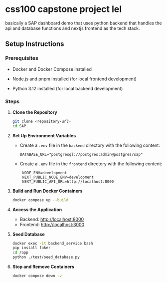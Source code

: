 # css100 capstone project lel

basically a SAP dashboard demo that uses python backend that handles the api and database functions and nextjs frontend as the tech stack.

## Setup Instructions

### Prerequisites

- Docker and Docker Compose installed

- Node.js and pnpm installed (for local frontend development)

- Python 3.12 installed (for local backend development)

### Steps

1. **Clone the Repository**

   ```bash
   git clone <repository-url>
   cd SAP
   ```

2. **Set Up Environment Variables**

   - Create a `.env` file in the `backend` directory with the following content:

     ```env
     DATABASE_URL="postgresql://postgres:admin@postgres/sap"
     ```

   - Create a `.env` file in the `frontend` directory with the following content:

     ```env
      NODE_ENV=development
      NEXT_PUBLIC_NODE_ENV=development
      NEXT_PUBLIC_API_URL=http://localhost:8000
     ```

3. **Build and Run Docker Containers**

   ```bash
   docker compose up --build
   ```

4. **Access the Application**

   - Backend: [http://localhost:8000](http://localhost:8000)
   - Frontend: [http://localhost:3000](http://localhost:3000)

5. **Seed Database**

    ```bash
    docker exec -it backend_service bash
    pip install faker
    cd /app
    python ./test/seed_database.py
    ```

6. **Stop and Remove Containers**

   ```bash
   docker compose down -v
   ```
